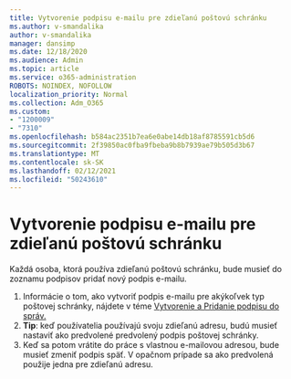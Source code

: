 ```yaml
---
title: Vytvorenie podpisu e-mailu pre zdieľanú poštovú schránku
ms.author: v-smandalika
author: v-smandalika
manager: dansimp
ms.date: 12/18/2020
ms.audience: Admin
ms.topic: article
ms.service: o365-administration
ROBOTS: NOINDEX, NOFOLLOW
localization_priority: Normal
ms.collection: Adm_O365
ms.custom:
- "1200009"
- "7310"
ms.openlocfilehash: b584ac2351b7ea6e0abe14db18af8785591cb5d6
ms.sourcegitcommit: 2f39850ac0fba9fbeba9b8b7939ae79b505d3b67
ms.translationtype: MT
ms.contentlocale: sk-SK
ms.lasthandoff: 02/12/2021
ms.locfileid: "50243610"
---
```

# <a name="create-an-email-signature-for-a-shared-mailbox"></a>Vytvorenie podpisu e-mailu pre zdieľanú poštovú schránku

Každá osoba, ktorá používa zdieľanú poštovú schránku, bude musieť do zoznamu podpisov pridať nový podpis e-mailu.

1. Informácie o tom, ako vytvoriť podpis e-mailu pre akýkoľvek typ poštovej schránky, nájdete v téme [Vytvorenie a Pridanie podpisu do správ.](https://support.office.com/article/8ee5d4f4-68fd-464a-a1c1-0e1c80bb27f2)
2. **Tip**: keď používatelia používajú svoju zdieľanú adresu, budú musieť nastaviť ako predvolené predvolený podpis poštovej schránky.
3. Keď sa potom vrátite do práce s vlastnou e-mailovou adresou, bude musieť zmeniť podpis späť. V opačnom prípade sa ako predvolená použije jedna pre zdieľanú adresu.